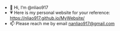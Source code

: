 - 👋 Hi, I’m @nliao917
- 💗 Here is my personal website for your reference: https://nliao917.github.io/MyWebsite/
- 📫 Please reach me by email nanliao917@gmail.com
